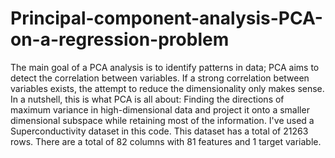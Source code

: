 # Principal-component-analysis-PCA-on-a-regression-problem
The main goal of a PCA analysis is to identify patterns in data; PCA aims to detect the correlation between variables. 
If a strong correlation between variables exists, the attempt to reduce the dimensionality only makes sense. 
In a nutshell, this is what PCA is all about:
Finding the directions of maximum variance in high-dimensional data and project it onto a smaller dimensional subspace while retaining most of the information.
I've used a Superconductivity dataset in this code.
This dataset has a total of 21263 rows.
There are a total of 82 columns with 81 features and 1 target variable.
